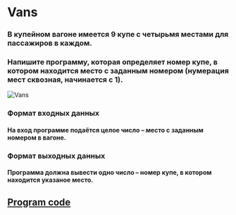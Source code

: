 # Vans

### В купейном вагоне имеется 9 купе с четырьмя местами для пассажиров в каждом.
### Напишите программу, которая определяет номер купе, в котором находится место с заданным номером (нумерация мест сквозная, начинается с 1).

![Vans](https://user-images.githubusercontent.com/101666279/231869502-d265bce1-7143-4f26-9544-8709191e4d48.png)

### Формат входных данных
#### На вход программе подаётся целое число – место с заданным номером в вагоне.

### Формат выходных данных
#### Программа должна вывести одно число – номер купе, в котором находится указаное место.

## [Program code](https://github.com/ZabiyakaDaniil/Python/blob/main/Tasks/Vans/Vans.py)
